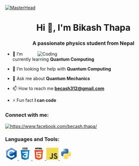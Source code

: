 
[![MasterHead](https://tenor.com/view/coding-gif-25731151)](https://rishavchanda.io)

<h1 align="center">Hi 👋, I'm Bikash Thapa</h1>
<h3 align="center">A passionate physics student from Nepal</h3>
<img align="right" alt="Coding" width="400" src="https://dribbble.com/shots/3848914-Programmer-Thomas">

- 🌱 I’m currently learning **Quantum Computing**

- 🤝 I’m looking for help with **Quantum Computing**

- 💬 Ask me about **Quantum Mechanics**

- 📫 How to reach me **becash312@gmail.com**

- ⚡ Fun fact **I can code**

<h3 align="left">Connect with me:</h3>
<p align="left">
<a href="https://fb.com/https://www.facebook.com/becash.thapa/" target="blank"><img align="center" src="https://raw.githubusercontent.com/rahuldkjain/github-profile-readme-generator/master/src/images/icons/Social/facebook.svg" alt="https://www.facebook.com/becash.thapa/" height="30" width="40" /></a>
</p>

<h3 align="left">Languages and Tools:</h3>
<p align="left"> <a href="https://www.cprogramming.com/" target="_blank" rel="noreferrer"> <img src="https://raw.githubusercontent.com/devicons/devicon/master/icons/c/c-original.svg" alt="c" width="40" height="40"/> </a> <a href="https://www.w3schools.com/css/" target="_blank" rel="noreferrer"> <img src="https://raw.githubusercontent.com/devicons/devicon/master/icons/css3/css3-original-wordmark.svg" alt="css3" width="40" height="40"/> </a> <a href="https://www.w3.org/html/" target="_blank" rel="noreferrer"> <img src="https://raw.githubusercontent.com/devicons/devicon/master/icons/html5/html5-original-wordmark.svg" alt="html5" width="40" height="40"/> </a> <a href="https://developer.mozilla.org/en-US/docs/Web/JavaScript" target="_blank" rel="noreferrer"> <img src="https://raw.githubusercontent.com/devicons/devicon/master/icons/javascript/javascript-original.svg" alt="javascript" width="40" height="40"/> </a> <a href="https://www.python.org" target="_blank" rel="noreferrer"> <img src="https://raw.githubusercontent.com/devicons/devicon/master/icons/python/python-original.svg" alt="python" width="40" height="40"/> </a> </p>
